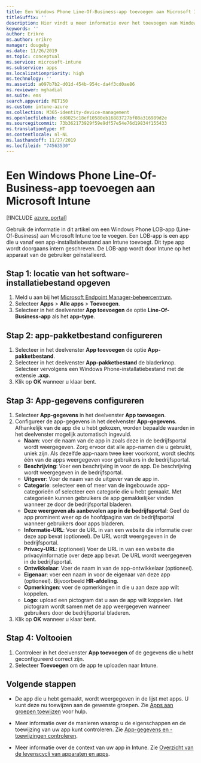 ```yaml
---
title: Een Windows Phone Line-Of-Business-app toevoegen aan Microsoft Intune
titleSuffix: ''
description: Hier vindt u meer informatie over het toevoegen van Windows Phone Line-Of-Business-apps (LOB) met Microsoft Intune.
keywords: ''
author: Erikre
ms.author: erikre
manager: dougeby
ms.date: 11/26/2019
ms.topic: conceptual
ms.service: microsoft-intune
ms.subservice: apps
ms.localizationpriority: high
ms.technology: ''
ms.assetid: a097b7b2-d01d-454b-954c-da4f3cd0ae86
ms.reviewer: mghadial
ms.suite: ems
search.appverid: MET150
ms.custom: intune-azure
ms.collection: M365-identity-device-management
ms.openlocfilehash: dd8025c18ef10580eb16883727bf08a316989d2e
ms.sourcegitcommit: 73b362173929f59e9df57e54e76d19834f155433
ms.translationtype: HT
ms.contentlocale: nl-NL
ms.lasthandoff: 11/27/2019
ms.locfileid: "74563530"
---
```

# <a name="add-a-windows-phone-line-of-business-app-to-microsoft-intune"></a>Een Windows Phone Line-Of-Business-app toevoegen aan Microsoft Intune

[!INCLUDE [azure_portal](../includes/azure_portal.md)]

Gebruik de informatie in dit artikel om een Windows Phone LOB-app (Line-Of-Business) aan Microsoft Intune toe te voegen. Een LOB-app is een app die u vanaf een app-installatiebestand aan Intune toevoegt. Dit type app wordt doorgaans intern geschreven. De LOB-app wordt door Intune op het apparaat van de gebruiker geïnstalleerd. 

## <a name="step-1-specify-the-software-setup-file"></a>Stap 1: locatie van het software-installatiebestand opgeven

1. Meld u aan bij het [Microsoft Endpoint Manager-beheercentrum](https://go.microsoft.com/fwlink/?linkid=2109431).
2. Selecteer **Apps** > **Alle apps** > **Toevoegen**.
3. Selecteer in het deelvenster **App toevoegen** de optie **Line-Of-Business-app** als het **app-type**.

## <a name="step-2-configure-the-app-package-file"></a>Stap 2: app-pakketbestand configureren

1. Selecteer in het deelvenster **App toevoegen** de optie **App-pakketbestand**.
2. Selecteer in het deelvenster **App-pakketbestand** de bladerknop. Selecteer vervolgens een Windows Phone-installatiebestand met de extensie **.axp**.
3. Klik op **OK** wanneer u klaar bent.


## <a name="step-3-configure-app-information"></a>Stap 3: App-gegevens configureren

1. Selecteer **App-gegevens** in het deelvenster **App toevoegen**.
2. Configureer de app-gegevens in het deelvenster **App-gegevens**. Afhankelijk van de app die u hebt gekozen, worden bepaalde waarden in het deelvenster mogelijk automatisch ingevuld.
    - **Naam**: voer de naam van de app in zoals deze in de bedrijfsportal wordt weergegeven. Zorg ervoor dat alle app-namen die u gebruikt, uniek zijn. Als dezelfde app-naam twee keer voorkomt, wordt slechts één van de apps weergegeven voor gebruikers in de bedrijfsportal.
    - **Beschrijving**: Voer een beschrijving in voor de app. De beschrijving wordt weergegeven in de bedrijfsportal.
    - **Uitgever**: Voer de naam van de uitgever van de app in.
    - **Categorie**: selecteer een of meer van de ingebouwde app-categorieën of selecteer een categorie die u hebt gemaakt. Met categorieën kunnen gebruikers de app gemakkelijker vinden wanneer ze door de bedrijfsportal bladeren.
    - **Deze weergeven als aanbevolen app in de bedrijfsportal**: Geef de app prominent weer op de hoofdpagina van de bedrijfsportal wanneer gebruikers door apps bladeren.
    - **Informatie-URL**: Voer de URL in van een website die informatie over deze app bevat (optioneel). De URL wordt weergegeven in de bedrijfsportal.
    - **Privacy-URL**: (optioneel) Voer de URL in van een website die privacyinformatie over deze app bevat. De URL wordt weergegeven in de bedrijfsportal.
    - **Ontwikkelaar**: Voer de naam in van de app-ontwikkelaar (optioneel).
    - **Eigenaar**: voer een naam in voor de eigenaar van deze app (optioneel). Bijvoorbeeld **HR-afdeling**.
    - **Opmerkingen**: voer de opmerkingen in die u aan deze app wilt koppelen.
    - **Logo**: upload een pictogram dat u aan de app wilt koppelen. Het pictogram wordt samen met de app weergegeven wanneer gebruikers door de bedrijfsportal bladeren.
3. Klik op **OK** wanneer u klaar bent.

## <a name="step-4-finish-up"></a>Stap 4: Voltooien

1. Controleer in het deelvenster **App toevoegen** of de gegevens die u hebt geconfigureerd correct zijn.
2. Selecteer **Toevoegen** om de app te uploaden naar Intune.

## <a name="next-steps"></a>Volgende stappen

- De app die u hebt gemaakt, wordt weergegeven in de lijst met apps. U kunt deze nu toewijzen aan de gewenste groepen. Zie [Apps aan groepen toewijzen](apps-deploy.md) voor hulp.

- Meer informatie over de manieren waarop u de eigenschappen en de toewijzing van uw app kunt controleren. Zie [App-gegevens en -toewijzingen controleren](apps-monitor.md).

- Meer informatie over de context van uw app in Intune. Zie [Overzicht van de levenscycli van apparaten en apps](../fundamentals/device-lifecycle.md).
